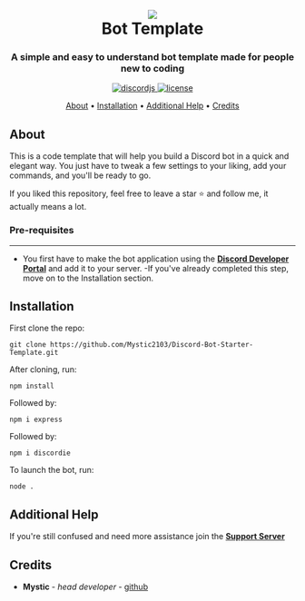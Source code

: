 <h1 align="center">
 <br>
  <a href="https://github.com/Mystic2103"><img src="https://cdn.discordapp.com/attachments/845378017206206564/849400625082662975/readmd.PNG"></a>
  <br>
  Bot Template
  <br>
</h1>

<h3 align=center>A simple and easy to understand bot template made for people new to coding</h3>


<div align=center>
  
  <a href="https://github.com/discordjs">
    <img src="https://img.shields.io/badge/discord.js-v12.5.3-blue.svg?logo=npm" alt="discordjs">
  </a>

  <a href="https://github.com/Mystic2103/Discord-Bot-Starter-Template/blob/main/LICENSE">
    <img src="https://img.shields.io/badge/license-MIT-blue" alt="license">
  </a>

</div>

<p align="center">
  <a href="#about">About</a>
  •
  <a href="#installation">Installation</a>
  •
  <a href="#additional help">Additional Help</a>
  •
  <a href="#credits">Credits</a>
</p>

## About

This is a code template that will help you build a Discord bot in a quick and elegant way. You just have to tweak a few settings to your liking, add your commands, and you'll be ready to go.

If you liked this repository, feel free to leave a star ⭐ and follow me, it actually means a lot.

### Pre-requisites
------------

- You first have to make the bot application using the **[Discord Developer Portal](https://discord.com/developers "Discord")** and add it to your server.
-If you've already completed this step, move on to the Installation section.

## Installation

First clone the repo:
```
git clone https://github.com/Mystic2103/Discord-Bot-Starter-Template.git
```
After cloning, run:
```
npm install
```
Followed by:
```
npm i express
```
Followed by:
```
npm i discordie
```
To launch the bot, run:
```
node .
```

## Additional Help

If you're still confused and need more assistance join the **[Support Server](https://discord.gg/NT2NujG "Support Server")**

## Credits

* **Mystic** - *head developer* - [github](https://github.com/Mystic2103)
